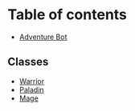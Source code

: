 # Table of contents

* [Adventure Bot](README.md)

## Classes

* [Warrior](classes/warrior.md)
* [Paladin](classes/paladin.md)
* [Mage](classes/mage.md)

